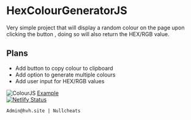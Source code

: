 # HexColourGeneratorJS
Very simple project that will display a random colour on the page upon clicking the button , doing so will also return the HEX/RGB value.

## Plans
+ Add button to copy colour to clipboard
+ Add option to generate multiple colours
+ Add user input for HEX/RGB values

![](https://i.imgur.com/sQfOrdw.jpg "ColourJS")
[Example](https://friendly-newton-1a08d1.netlify.app/ "Example")\
[![Netlify Status](https://api.netlify.com/api/v1/badges/46b08d22-3763-4470-bcac-0bc3f3a9d3c2/deploy-status)](https://app.netlify.com/sites/friendly-newton-1a08d1/deploys)
```
Admin@hvh.site | Nullcheats
```
